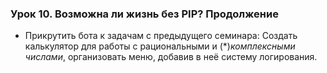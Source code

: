 ### Урок 10. Возможна ли жизнь без PIP? Продолжение

* Прикрутить бота к задачам с предыдущего семинара:
Создать калькулятор для работы с рациональными и (*)_комплексными числами_, организовать меню, добавив в неё систему логирования.






